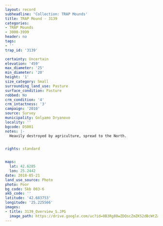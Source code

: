 ```yaml
---
layout: record
subheadline: 'Collection: TRAP Mounds'
title: TRAP Mound - 3139
categories:
- TRAP Mounds
- 3000-3999
header: no
tags:
- ''
trap_id: '3139'

certainty: Uncertain
elevation: '459'
max_diameter: '25'
min_diameter: '20'
height: '1'
size_category: Small
surrounding_land_use: Pasture
surface_condition: Pasture
robbed: No
crm_condition: '4'
crm_intactness: '3'
campaign: '2010'
source: Survey
municipality: Golyamo Dryanovo
locality: ''
bgcode: DS001
notes: |-
  Heavily destroyed by agriculture, spread to the North.


rights: standard


maps:
  lat: 42.6285
  lon: 25.2442
date: 2018-05-21
land_use_source: Photo
photo: Poor
bg_code: Skb 003-6
akb_code: ''
latitude: '42.683753'
longitude: '25.225566'
images:
- title: 3139_Overview_S.JPG
  image_path: https://drive.google.com/uc?id=0B3Rg88wZDQscZmZKS2dBcWtZaHM
---
```

